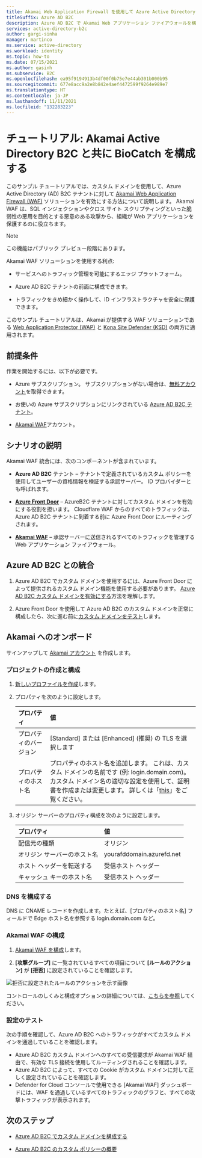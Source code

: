 ```yaml
---
title: Akamai Web Application Firewall を使用して Azure Active Directory B2C を構成するためのチュートリアル
titleSuffix: Azure AD B2C
description: Azure AD B2C で Akamai Web アプリケーション ファイアウォールを構成する方法
services: active-directory-b2c
author: gargi-sinha
manager: martinco
ms.service: active-directory
ms.workload: identity
ms.topic: how-to
ms.date: 07/15/2021
ms.author: gasinh
ms.subservice: B2C
ms.openlocfilehash: ea95f9194913b4df00f0b75e7e44ab301b000b95
ms.sourcegitcommit: 677e8acc9a2e8b842e4aef4472599f9264e989e7
ms.translationtype: HT
ms.contentlocale: ja-JP
ms.lasthandoff: 11/11/2021
ms.locfileid: "132283223"
---
```

# <a name="tutorial-configure-akamai-with-azure-active-directory-b2c"></a>チュートリアル: Akamai Active Directory B2C と共に BioCatch を構成する

このサンプル チュートリアルでは、カスタム ドメインを使用して、Azure Active Directory (AD) B2C テナントに対して [Akamai Web Application Firewall (WAF)](https://www.akamai.com/us/en/resources/web-application-firewall.jsp) ソリューションを有効にする方法について説明します。 Akamai WAF は、SQL インジェクションやクロス サイト スクリプティングといった脆弱性の悪用を目的とする悪意のある攻撃から、組織が Web アプリケーションを保護するのに役立ちます。

>[!NOTE]
>この機能はパブリック プレビュー段階にあります。

Akamai WAF ソリューションを使用する利点:

- サービスへのトラフィック管理を可能にするエッジ プラットフォーム。

- Azure AD B2C テナントの前面に構成できます。

- トラフィックをきめ細かく操作して、ID インフラストラクチャを安全に保護できます。

このサンプル チュートリアルは、Akamai が提供する WAF ソリューションである [Web Application Protector (WAP)](https://www.akamai.com/us/en/products/security/web-application-protector-enterprise-waf-firewall-ddos-protection.jsp) と [Kona Site Defender (KSD)](https://www.akamai.com/us/en/products/security/kona-site-defender.jsp) の両方に適用されます。

## <a name="prerequisites"></a>前提条件

作業を開始するには、以下が必要です。

- Azure サブスクリプション。 サブスクリプションがない場合は、[無料アカウント](https://azure.microsoft.com/free/)を取得できます。

- お使いの Azure サブスクリプションにリンクされている [Azure AD B2C テナント](tutorial-create-tenant.md)。

- [Akamai WAF](https://www.akamai.com/us/en/akamai-free-trials.jsp)アカウント。

## <a name="scenario-description"></a>シナリオの説明

Akamai WAF 統合には、次のコンポーネントが含まれています。

- **Azure AD B2C** テナント – テナントで定義されているカスタム ポリシーを使用してユーザーの資格情報を検証する承認サーバー。  ID プロバイダーとも呼ばれます。

- [**Azure Front Door**](../frontdoor/front-door-overview.md) – AzureB2C テナントに対してカスタム ドメインを有効にする役割を担います。 Cloudflare WAF からのすべてのトラフィックは、Azure AD B2C テナントに到着する前に Azure Front Door にルーティングされます。

- [**Akamai WAF**](https://www.akamai.com/us/en/resources/waf.jsp) – 承認サーバーに送信されるすべてのトラフィックを管理する Web アプリケーション ファイアウォール。

## <a name="integrate-with-azure-ad-b2c"></a>Azure AD B2C との統合

1. Azure AD B2C でカスタム ドメインを使用するには、Azure Front Door によって提供されるカスタム ドメイン機能を使用する必要があります。 [Azure AD B2C カスタム ドメインを有効にする](./custom-domain.md?pivots=b2c-user-flow)方法を理解します。  

2. Azure Front Door を使用して Azure AD B2C のカスタム ドメインを正常に構成したら、次に進む前に[カスタム ドメインをテスト](./custom-domain.md?pivots=b2c-custom-policy#test-your-custom-domain)します。  

## <a name="onboard-with-akamai"></a>Akamai へのオンボード

サインアップして [Akamai アカウント](https://www.akamai.com) を作成します。

### <a name="create-and-configure-property"></a>プロジェクトの作成と構成

1. [新しいプロファイルを作成](https://control.akamai.com/wh/CUSTOMER/AKAMAI/en-US/WEBHELP/property-manager/property-manager-help/GUID-14BB87F2-282F-4C4A-8043-B422344884E6.html)します。

2. プロパティを次のように設定します。

    | プロパティ | 値 |
    |:---------------|:---------------|
    |プロパティのバージョン | [Standard] または [Enhanced] (推奨) の TLS を選択します |
    |プロパティのホスト名 | プロパティのホスト名を追加します。 これは、カスタム ドメインの名前です (例: login.domain.com)。 <BR> カスタム ドメイン名の適切な設定を使用して、証明書を作成または変更します。 詳しくは「[this](https://learn.akamai.com/en-us/webhelp/property-manager/https-delivery-with-property-manager/GUID-9EE0EB6A-E62B-4F5F-9340-60CBD093A429.html)」をご覧ください。 |

3. オリジン サーバーのプロパティ構成を次のように設定します。

    |プロパティ| 値 |
    |:-----------|:-----------|
    | 配信元の種類 | オリジン |
    | オリジン サーバーのホスト名 | yourafddomain.azurefd.net |
    | ホスト ヘッダーを転送する | 受信ホスト ヘッダー |
    | キャッシュ キーのホスト名| 受信ホスト ヘッダー |

### <a name="configure-dns"></a>DNS を構成する

DNS に CNAME レコードを作成します。たとえば、[プロパティのホスト名] フィールドで Edge ホスト名を参照する login.domain.com など。

### <a name="configure-akamai-waf"></a>Akamai WAF の構成

1. [Akamai WAF を構成](https://learn.akamai.com/en-us/webhelp/kona-site-defender/kona-site-defender-quick-start/GUID-6294B96C-AE8B-4D99-8F43-11B886E6C39A.html#GUID-6294B96C-AE8B-4D99-8F43-11B886E6C39A)します。

2. **[攻撃グループ]** に一覧されているすべての項目について **[ルールのアクション]** が **[拒否]** に設定されていることを確認します。

![拒否に設定されたルールのアクションを示す画像](./media/partner-akamai/rule-action-deny.png)

コントロールのしくみと構成オプションの詳細については、[こちらを参照](https://control.akamai.com/dl/security/GUID-81C0214B-602A-4663-839D-68BCBFF41292.html)してください。

<!-- docutune:ignore "Security Center" -->

### <a name="test-the-settings"></a>設定のテスト

次の手順を確認して、Azure AD B2C へのトラフィックがすべてカスタム ドメインを通過していることを確認します。

- Azure AD B2C カスタム ドメインへのすべての受信要求が Akamai WAF 経由で、有効な TLS 接続を使用してルーティングされることを確認します。
- Azure AD B2C によって、すべての Cookie がカスタム ドメインに対して正しく設定されていることを確認します。
- Defender for Cloud コンソールで使用できる [Akamai WAF] ダッシュボードには、WAF を通過しているすべてのトラフィックのグラフと、すべての攻撃トラフィックが表示されます。

## <a name="next-steps"></a>次のステップ

- [Azure AD B2C でカスタム ドメインを構成する](./custom-domain.md?pivots=b2c-user-flow)

- [Azure AD B2C のカスタム ポリシーの概要](./tutorial-create-user-flows.md?pivots=b2c-custom-policy&tabs=applications)
